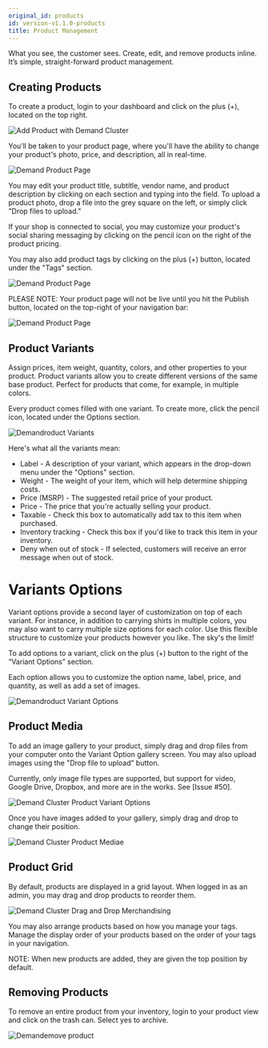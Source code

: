 ```yaml
---
original_id: products
id: version-v1.1.0-products
title: Product Management
---
```

    
What you see, the customer sees. Create, edit, and remove products inline. It’s simple, straight-forward product management.

## Creating Products

To create a product, login to your dashboard and click on the plus (+), located on the top right.

![](/assets/admin-dashboard-panel-home.png "Add Product with Demand Cluster")

You’ll be taken to your product page, where you'll have the ability to change your product's photo, price, and description, all in real-time.

![](/assets/admin-product-details-page.png "Demand Product Page")

You may edit your product title, subtitle, vendor name, and product description by clicking on each section and typing into the field. To upload a product photo, drop a file into the grey square on the left, or simply click "Drop files to upload."

If your shop is connected to social, you may customize your product's social sharing messaging by clicking on the pencil icon on the right of the product pricing.

You may also add product tags by clicking on the plus (+) button, located under the "Tags" section.

![](/assets/admin-product-details-tag.png "Demand Product Page")

PLEASE NOTE: Your product page will not be live until you hit the Publish button, located on the top-right of your navigation bar:

![](/assets/admin-product-publish.png "Demand Product Page")

## Product Variants

Assign prices, item weight, quantity, colors, and other properties to your product. Product variants allow you to create different versions of the same base product. Perfect for products that come, for example, in multiple colors.

Every product comes filled with one variant. To create more, click the pencil icon, located under the Options section.

![](/assets/admin-product-variant.png "Demandroduct Variants")

Here's what all the variants mean:

- Label - A description of your variant, which appears in the drop-down menu under the "Options" section.
- Weight - The weight of your item, which will help determine shipping costs.
- Price (MSRP) - The suggested retail price of your product.
- Price - The price that you're actually selling your product.
- Taxable - Check this box to automatically add tax to this item when purchased.
- Inventory tracking - Check this box if you'd like to track this item in your inventory.
- Deny when out of stock - If selected, customers will receive an error message when out of stock.

# Variants Options

Variant options provide a second layer of customization on top of each variant. For instance, in addition to carrying shirts in multiple colors, you may also want to carry multiple size options for each color. Use this flexible structure to customize your products however you like. The sky's the limit!

To add options to a variant, click on the plus (+) button to the right of the “Variant Options” section.

Each option allows you to customize the option name, label, price, and quantity, as well as add a set of images.

![](/assets/admin-product-variant-2.png "Demandroduct Variant Options")

## Product Media

To add an image gallery to your product, simply drag and drop files from your computer onto the Variant Option gallery screen. You may also upload images using the "Drop file to upload” button.

Currently, only image file types are supported, but support for video, Google Drive, Dropbox, and more are in the works. See [Issue #50].

![](/assets/admin-product-variant-options.png "Demand Cluster Product Variant Options")

Once you have images added to your gallery, simply drag and drop to change their position.

![](/assets/admin-product-variant-3.png "Demand Cluster Product Mediae")

## Product Grid

By default, products are displayed in a grid layout. When logged in as an admin, you may drag and drop products to reorder them.

![](/assets/admin-product-grid.png "Demand Cluster Drag and Drop Merchandising")

You may also arrange products based on how you manage your tags. Manage the display order of your products based on the order of your tags in your navigation.

NOTE: When new products are added, they are given the top position by default.

## Removing Products

To remove an entire product from your inventory, login to your product view and click on the trash can. Select yes to archive.

![](/assets/admin-product-delete.png "Demandemove product")
